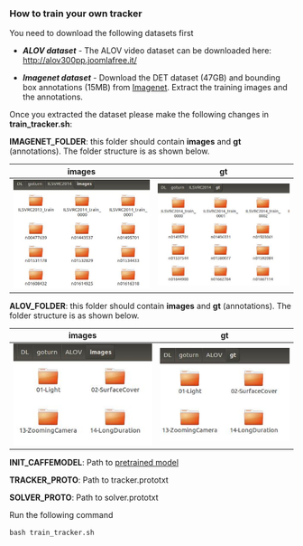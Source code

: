 ### How to train your own tracker

You need to download the following datasets first 

* *__ALOV dataset__* - The ALOV video dataset can be downloaded here: http://alov300pp.joomlafree.it/

* *__Imagenet dataset__* - Download the DET dataset (47GB) and bounding box annotations (15MB) from [Imagenet](http://www.image-net.org/download-images). Extract the training images and the annotations.

Once you extracted the dataset please make the following changes in __train_tracker.sh__:


**IMAGENET_FOLDER**: this folder should contain **images** and **gt** (annotations). The folder structure is as shown below.

|images           | gt  |
|------------------------|-------------------------|
|![](https://github.com/nrupatunga/PY-GOTURN/blob/goturn-0.1/doc/images/imagenet_images.jpg)  | ![](https://github.com/nrupatunga/PY-GOTURN/blob/goturn-0.1/doc/images/imagenet_gt.jpg) | 

**ALOV_FOLDER**: this folder should contain **images** and **gt** (annotations). The folder structure is as shown below.


|images           | gt  |
|------------------------|-------------------------|
|![](https://github.com/nrupatunga/PY-GOTURN/blob/goturn-0.1/doc/images/alov_images.jpg)  | ![](https://github.com/nrupatunga/PY-GOTURN/blob/goturn-0.1/doc/images/alov_gt.jpg) | 

**INIT_CAFFEMODEL**: Path to [pretrained model](http://cs.stanford.edu/people/davheld/public/GOTURN/weights_init/tracker_init.caffemodel)

**TRACKER_PROTO**: Path to tracker.prototxt

**SOLVER_PROTO**: Path to solver.prototxt


Run the following command
```
bash train_tracker.sh

```

